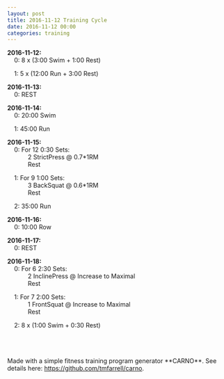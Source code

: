 ```yaml
---
layout: post
title: 2016-11-12 Training Cycle
date: 2016-11-12 00:00
categories: training
---
```


**2016-11-12:**  
&nbsp;&nbsp;&nbsp;&nbsp;0: 8 x (3:00 Swim + 1:00 Rest)

&nbsp;&nbsp;&nbsp;&nbsp;1: 5 x (12:00 Run + 3:00 Rest)
  


**2016-11-13:**  
&nbsp;&nbsp;&nbsp;&nbsp;0: REST  


**2016-11-14:**  
&nbsp;&nbsp;&nbsp;&nbsp;0: 20:00 Swim

&nbsp;&nbsp;&nbsp;&nbsp;1: 45:00 Run
  


**2016-11-15:**  
&nbsp;&nbsp;&nbsp;&nbsp;0: For 12 0:30 Sets:  
&nbsp;&nbsp;&nbsp;&nbsp;&nbsp;&nbsp;&nbsp;&nbsp;&nbsp;&nbsp;&nbsp;&nbsp;2 StrictPress @ 0.7\*1RM  
&nbsp;&nbsp;&nbsp;&nbsp;&nbsp;&nbsp;&nbsp;&nbsp;&nbsp;&nbsp;&nbsp;&nbsp;Rest  
  
&nbsp;&nbsp;&nbsp;&nbsp;1: For 9 1:00 Sets:  
&nbsp;&nbsp;&nbsp;&nbsp;&nbsp;&nbsp;&nbsp;&nbsp;&nbsp;&nbsp;&nbsp;&nbsp;3 BackSquat @ 0.6\*1RM  
&nbsp;&nbsp;&nbsp;&nbsp;&nbsp;&nbsp;&nbsp;&nbsp;&nbsp;&nbsp;&nbsp;&nbsp;Rest  
  
&nbsp;&nbsp;&nbsp;&nbsp;2: 35:00 Run  


**2016-11-16:**  
&nbsp;&nbsp;&nbsp;&nbsp;0: 10:00 Row  


**2016-11-17:**  
&nbsp;&nbsp;&nbsp;&nbsp;0: REST  


**2016-11-18:**  
&nbsp;&nbsp;&nbsp;&nbsp;0: For 6 2:30 Sets:  
&nbsp;&nbsp;&nbsp;&nbsp;&nbsp;&nbsp;&nbsp;&nbsp;&nbsp;&nbsp;&nbsp;&nbsp;2 InclinePress @ Increase to Maximal  
&nbsp;&nbsp;&nbsp;&nbsp;&nbsp;&nbsp;&nbsp;&nbsp;&nbsp;&nbsp;&nbsp;&nbsp;Rest  
  
&nbsp;&nbsp;&nbsp;&nbsp;1: For 7 2:00 Sets:  
&nbsp;&nbsp;&nbsp;&nbsp;&nbsp;&nbsp;&nbsp;&nbsp;&nbsp;&nbsp;&nbsp;&nbsp;1 FrontSquat @ Increase to Maximal  
&nbsp;&nbsp;&nbsp;&nbsp;&nbsp;&nbsp;&nbsp;&nbsp;&nbsp;&nbsp;&nbsp;&nbsp;Rest  
  
&nbsp;&nbsp;&nbsp;&nbsp;2: 8 x (1:00 Swim + 0:30 Rest)  

<br>
<br>
<br>
  Made with a simple fitness training program generator **CARNO**. See details here:
 <a href='https://github.com/tmfarrell/carno'>https://github.com/tmfarrell/carno</a>.